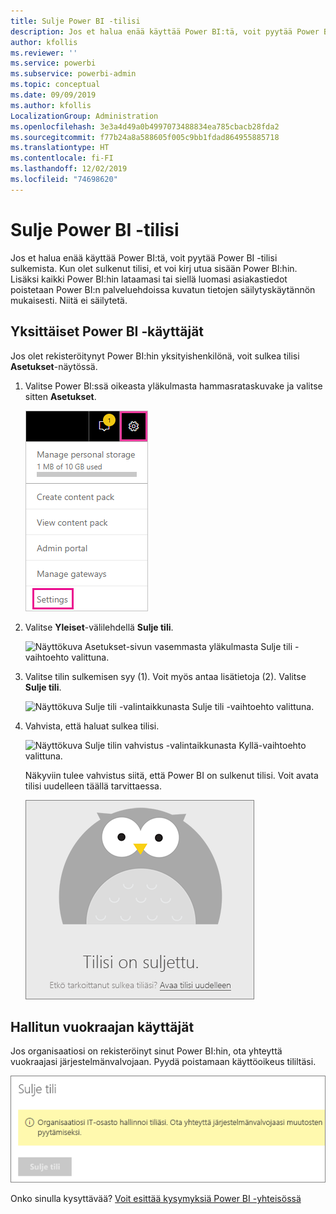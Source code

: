 ```yaml
---
title: Sulje Power BI -tilisi
description: Jos et halua enää käyttää Power BI:tä, voit pyytää Power BI -tilisi sulkemista.
author: kfollis
ms.reviewer: ''
ms.service: powerbi
ms.subservice: powerbi-admin
ms.topic: conceptual
ms.date: 09/09/2019
ms.author: kfollis
LocalizationGroup: Administration
ms.openlocfilehash: 3e3a4d49a0b4997073488834ea785cbacb28fda2
ms.sourcegitcommit: f77b24a8a588605f005c9bb1fdad864955885718
ms.translationtype: HT
ms.contentlocale: fi-FI
ms.lasthandoff: 12/02/2019
ms.locfileid: "74698620"
---
```

# <a name="close-your-power-bi-account"></a>Sulje Power BI -tilisi

Jos et halua enää käyttää Power BI:tä, voit pyytää Power BI -tilisi sulkemista.  Kun olet sulkenut tilisi, et voi kirj utua sisään Power BI:hin. Lisäksi kaikki Power BI:hin lataamasi tai siellä luomasi asiakastiedot poistetaan Power BI:n palveluehdoissa kuvatun tietojen säilytyskäytännön mukaisesti. Niitä ei säilytetä.

## <a name="individual-power-bi-users"></a>Yksittäiset Power BI ‑käyttäjät

Jos olet rekisteröitynyt Power BI:hin yksityishenkilönä, voit sulkea tilisi **Asetukset**-näytössä.

1. Valitse Power BI:ssä oikeasta yläkulmasta hammasrataskuvake ja valitse sitten **Asetukset**.

    ![Näyttökuva käyttöliittymän oikeasta yläkulmasta, jossa on hammasrataskuvake ja Asetukset-vaihtoehto valittuna.](media/service-admin-closing-your-account/close-account-settings.png)

1. Valitse **Yleiset**-välilehdellä **Sulje tili**.

    ![Näyttökuva Asetukset-sivun vasemmasta yläkulmasta Sulje tili -vaihtoehto valittuna.](media/service-admin-closing-your-account/close-account-settings-2.png)

1. Valitse tilin sulkemisen syy (1). Voit myös antaa lisätietoja (2). Valitse **Sulje tili**.

    ![Näyttökuva Sulje tili -valintaikkunasta Sulje tili -vaihtoehto valittuna.](media/service-admin-closing-your-account/close-account-settings-3.png)

1. Vahvista, että haluat sulkea tilisi.

    ![Näyttökuva Sulje tilin vahvistus -valintaikkunasta Kyllä-vaihtoehto valittuna.](media/service-admin-closing-your-account/close-account-settings-4.png)

    Näkyviin tulee vahvistus siitä, että Power BI on sulkenut tilisi. Voit avata tilisi uudelleen täällä tarvittaessa.

    ![Näyttökuva Tilisi on suljettu -valintaikkunasta.](media/service-admin-closing-your-account/close-account-settings-5.png)

## <a name="managed-tenant-users"></a>Hallitun vuokraajan käyttäjät

Jos organisaatiosi on rekisteröinyt sinut Power BI:hin, ota yhteyttä vuokraajasi järjestelmänvalvojaan. Pyydä poistamaan käyttöoikeus tililtäsi.

![Hallinnoidun tilin sulkeminen](media/service-admin-closing-your-account/close-account-managed.png)

Onko sinulla kysyttävää? [Voit esittää kysymyksiä Power BI -yhteisössä](https://community.powerbi.com/)